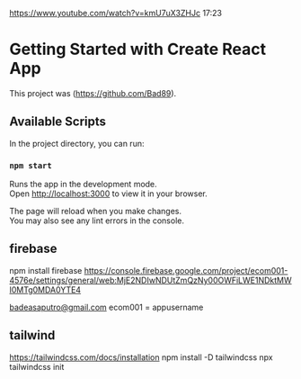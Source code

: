 https://www.youtube.com/watch?v=kmU7uX3ZHJc
17:23


# Getting Started with Create React App

This project was (https://github.com/Bad89).

## Available Scripts

In the project directory, you can run:

### `npm start`

Runs the app in the development mode.\
Open [http://localhost:3000](http://localhost:3000) to view it in your browser.

The page will reload when you make changes.\
You may also see any lint errors in the console.

## firebase

npm install firebase
https://console.firebase.google.com/project/ecom001-4576e/settings/general/web:MjE2NDIwNDUtZmQzNy00OWFiLWE1NDktMWI0MTg0MDA0YTE4

badeasaputro@gmail.com
ecom001 = appusername


## tailwind

https://tailwindcss.com/docs/installation
npm install -D tailwindcss
npx tailwindcss init

